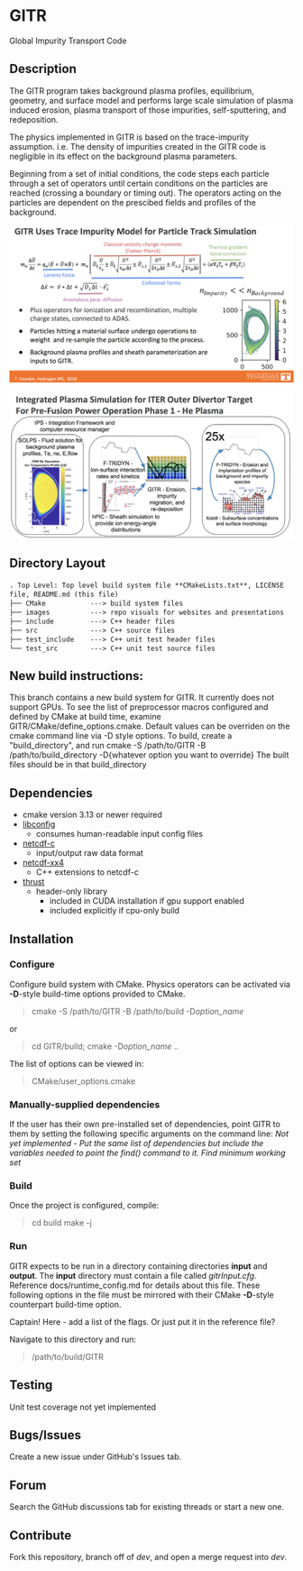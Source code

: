 # GITR
Global Impurity Transport Code

## Description
The GITR program takes background plasma profiles, equilibrium, geometry, and surface model 
and performs large scale simulation of plasma induced erosion, plasma transport of those 
impurities, self-sputtering, and redeposition.

The physics implemented in GITR is based on the trace-impurity assumption. i.e. 
The density of impurities created in the GITR code is negligible in its effect on the 
background plasma parameters.

Beginning from a set of initial conditions, the code steps each particle through a set of
operators until certain conditions on the particles are reached (crossing a 
boundary or timing out). The operators acting on the particles are dependent on the prescibed 
fields and profiles of the background.

![Trace Impurity Transport](images/TraceImp.png)

![Operator Loop and Equation of Motion](images/GITR_integration.png)


## Directory Layout
```
. Top Level: Top level build system file **CMakeLists.txt**, LICENSE file, README.md (this file)
├── CMake           ---> build system files
├── images          ---> repo visuals for websites and presentations
├── include         ---> C++ header files
├── src             ---> C++ source files
├── test_include    ---> C++ unit test header files
└── test_src        ---> C++ unit test source files
```

## New build instructions:
This branch contains a new build system for GITR. It currently does not support GPUs.
To see the list of preprocessor macros configured and defined by CMake at build time,
examine GITR/CMake/define\_options.cmake. Default values can be overriden on the cmake
command line via -D style options. To build, create a "build\_directory", and run
cmake -S /path/to/GITR -B /path/to/build\_directory -D{whatever option you want to override}
The built files should be in that build\_directory

## Dependencies 

- cmake version 3.13 or newer required
- [libconfig](https://github.com/hyperrealm/libconfig)
  - consumes human-readable input config files
- [netcdf-c](https://github.com/Unidata/netcdf-c)
  - input/output raw data format
- [netcdf-xx4](https://github.com/Unidata/netcdf-cxx4)
  - C++ extensions to netcdf-c
- [thrust](https://github.com/thrust/thrust)
  - header-only library
    - included in CUDA installation if gpu support enabled
    - included explicitly if cpu-only build

## Installation

### Configure
Configure build system with CMake. Physics operators can be activated via **-D**-style build-time
 options provided to CMake.

> cmake -S /path/to/GITR -B /path/to/build -D*option_name*

or

> cd GITR/build;
> cmake -D*option_name* ..

The list of options can be viewed in:

> CMake/user_options.cmake

### Manually-supplied dependencies
If the user has their own pre-installed set of dependencies, point GITR to them by setting the
following specific arguments on the command line:
*Not yet implemented - Put the same list of dependencies but include the variables needed to
point the find() command to it. Find minimum working set*

### Build

Once the project is configured, compile:

> cd build
> make -j

### Run

GITR expects to be run in a directory containing directories **input** and **output**.
The **input** directory must contain a file called *gitrInput.cfg*. Reference 
docs/runtime_config.md for details about this file. These following options in the file must
be mirrored with their CMake **-D**-style counterpart build-time option.

Captain! Here - add a list of the flags. Or just put it in the reference file?

Navigate to this directory and run:

> /path/to/build/GITR


## Testing

Unit test coverage not yet implemented

## Bugs/Issues

Create a new issue under GitHub's Issues tab.

## Forum

Search the GitHub discussions tab for existing threads or start a new one.

## Contribute

Fork this repository, branch off of *dev*, and open a merge request into *dev*.
